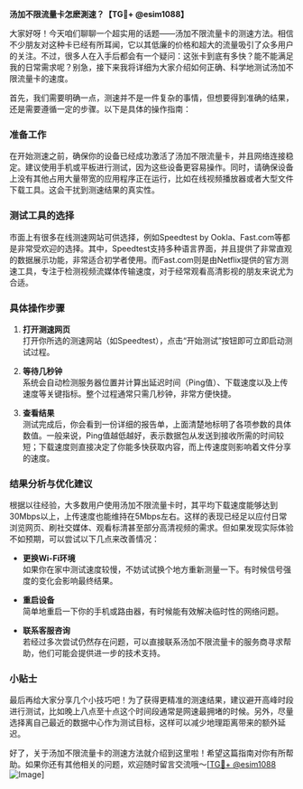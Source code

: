 **汤加不限流量卡怎麽測速？【TG💪+ @esim1088】**

大家好呀！今天咱们聊聊一个超实用的话题——汤加不限流量卡的测速方法。相信不少朋友对这种卡已经有所耳闻，它以其低廉的价格和超大的流量吸引了众多用户的关注。不过，很多人在入手后都会有一个疑问：这张卡到底有多快？能不能满足我的日常需求呢？别急，接下来我将详细为大家介绍如何正确、科学地测试汤加不限流量卡的速度。

首先，我们需要明确一点，测速并不是一件复杂的事情，但想要得到准确的结果，还是需要遵循一定的步骤。以下是具体的操作指南：

### 准备工作

在开始测速之前，确保你的设备已经成功激活了汤加不限流量卡，并且网络连接稳定。建议使用手机或平板进行测试，因为这些设备更容易操作。同时，请确保设备上没有其他占用大量带宽的应用程序正在运行，比如在线视频播放器或者大型文件下载工具。这会干扰到测速结果的真实性。

### 测试工具的选择

市面上有很多在线测速网站可供选择，例如Speedtest by Ookla、Fast.com等都是非常受欢迎的选择。其中，Speedtest支持多种语言界面，并且提供了非常直观的数据展示功能，非常适合初学者使用。而Fast.com则是由Netflix提供的官方测速工具，专注于检测视频流媒体传输速度，对于经常观看高清影视的朋友来说尤为合适。

### 具体操作步骤

1. **打开测速网页**  
   打开你所选的测速网站（如Speedtest），点击“开始测试”按钮即可立即启动测试过程。
   
2. **等待几秒钟**  
   系统会自动检测服务器位置并计算出延迟时间（Ping值）、下载速度以及上传速度等关键指标。整个过程通常只需几秒钟，非常方便快捷。

3. **查看结果**  
   测试完成后，你会看到一份详细的报告单，上面清楚地标明了各项参数的具体数值。一般来说，Ping值越低越好，表示数据包从发送到接收所需的时间较短；下载速度则直接决定了你能多快获取内容，而上传速度则影响着文件分享的速度。

### 结果分析与优化建议

根据以往经验，大多数用户使用汤加不限流量卡时，其平均下载速度能够达到30Mbps以上，上传速度也能维持在5Mbps左右。这样的表现已经足以应付日常浏览网页、刷社交媒体、观看标清甚至部分高清视频的需求。但如果发现实际体验不如预期，可以尝试以下几点来改善情况：

- **更换Wi-Fi环境**  
  如果你在家中测试速度较慢，不妨试试换个地方重新测量一下。有时候信号强度的变化会影响最终结果。

- **重启设备**  
  简单地重启一下你的手机或路由器，有时候能有效解决临时性的网络问题。

- **联系客服咨询**  
  若经过多次尝试仍然存在问题，可以直接联系汤加不限流量卡的服务商寻求帮助，他们可能会提供进一步的技术支持。

### 小贴士

最后再给大家分享几个小技巧吧！为了获得更精准的测速结果，建议避开高峰时段进行测试，比如晚上八点至十点这个时间段通常是网速最拥堵的时候。另外，尽量选择离自己最近的数据中心作为测试目标，这样可以减少地理距离带来的额外延迟。

好了，关于汤加不限流量卡的测速方法就介绍到这里啦！希望这篇指南对你有所帮助。如果你还有其他相关的问题，欢迎随时留言交流哦～[[TG💪+ @esim1088](https://t.me/s/esim1088) ![Image](https://i.postimg.cc/4NQfJmqS/Snipaste-2025-05-13-00-14-12.png)]